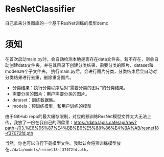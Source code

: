 # ResNetClassifier
自己拿来分类图库的一个基于ResNet训练的模型demo

# 须知
在首次启动main.py时，会自动检测本地是否存在data文件夹，若不存在，则会自动创建data文件夹，并在其目录下创建分类结果、需要分类的图片、dataset和models四个子文件夹。
执行main.py后，会进行图片分类，分类结束后会自动对分类结果进行去重，删除重复图片。

* 分类结果：执行分类程序后对“需要分类的图片”的分类结果。
* 需要分类的图片：用户需要分类的图片。
* dataset：训练数据集。
* models：预训练模型，和用户训练的模型


由于GitHub repo的最大储存限制，对应的预训练ResNet模型文件太大无法上传，我放了一份在我自己的网盘里：https://data.lapis.cafe/api/raw?path=/03.%E6%96%87%E4%BB%B6%E5%88%86%E4%BA%AB/resnet18-f37072fd.pth

当然，你也可以自行下载模型文件。我默认会将预训练模型放在`./data/models/resnet18-f37072fd.pth`，

